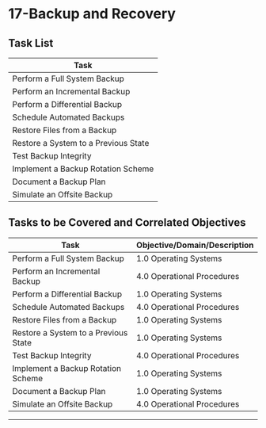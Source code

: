 # 17-Backup and Recovery

## Task List

| Task                           |
|--------------------------------|
| Perform a Full System Backup   |
| Perform an Incremental Backup  |
| Perform a Differential Backup  |
| Schedule Automated Backups     |
| Restore Files from a Backup    |
| Restore a System to a Previous State |
| Test Backup Integrity          |
| Implement a Backup Rotation Scheme |
| Document a Backup Plan         |
| Simulate an Offsite Backup     |

## Tasks to be Covered and Correlated Objectives

| Task                           | Objective/Domain/Description                                      |
|--------------------------------|------------------------------------------------------------------|
| Perform a Full System Backup   | 1.0 Operating Systems                                             |
| Perform an Incremental Backup  | 4.0 Operational Procedures                                        |
| Perform a Differential Backup  | 1.0 Operating Systems                                             |
| Schedule Automated Backups     | 4.0 Operational Procedures                                        |
| Restore Files from a Backup    | 1.0 Operating Systems                                             |
| Restore a System to a Previous State | 1.0 Operating Systems                                      |
| Test Backup Integrity          | 4.0 Operational Procedures                                        |
| Implement a Backup Rotation Scheme | 1.0 Operating Systems                                        |
| Document a Backup Plan         | 1.0 Operating Systems                                             |
| Simulate an Offsite Backup     | 4.0 Operational Procedures                                        |

---


